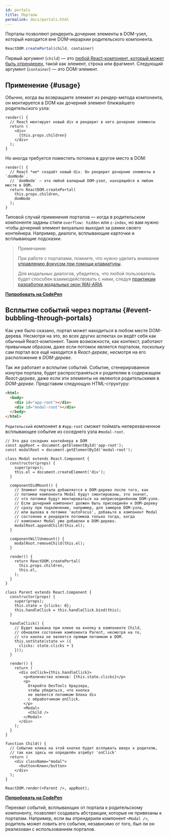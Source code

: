 ```yaml
---
id: portals
title: Порталы
permalink: docs/portals.html
---
```


Порталы позволяют рендерить дочерние элементы в DOM-узел, который находится вне DOM-иерархии родительского компонента.

```js
ReactDOM.createPortal(child, container)
```

Первый аргумент (`child`) — это [любой React-компонент, который может быть отрендерен](/docs/react-component.html#render), такой как элемент, строка или фрагмент. Следующий аргумент (`container`) — это DOM-элемент.

## Применение {#usage}

Обычно, когда вы возвращаете элемент из рендер-метода компонента, он монтируется в DOM как дочерний элемент ближайшего родительского узла:

```js{4,6}
render() {
  // React монтирует новый div и рендерит в него дочерние элементы
  return (
    <div>
      {this.props.children}
    </div>
  );
}
```

Но иногда требуется поместить потомка в другое место в DOM:

```js{6}
render() {
  // React *не* создаёт новый div. Он рендерит дочерние элементы в `domNode`.
  // `domNode` — это любой валидный DOM-узел, находящийся в любом месте в DOM.
  return ReactDOM.createPortal(
    this.props.children,
    domNode
  );
}
```

Типовой случай применения порталов — когда в родительском компоненте заданы стили `overflow: hidden` или `z-index`, но вам нужно чтобы дочерний элемент визуально выходил за рамки своего контейнера. Например, диалоги, всплывающие карточки и всплывающие подсказки.

> Примечание:
>
> При работе с порталами, помните, что нужно уделить внимание [управлению фокусом при помощи клавиатуры](/docs/accessibility.html#programmatically-managing-focus).
>
> Для модальных диалогов, убедитесь, что любой пользователь будет способен взаимодействовать с ними, следуя [практикам разработки модальных окон WAI-ARIA](https://www.w3.org/TR/wai-aria-practices-1.1/#dialog_modal).

[**Попробовать на CodePen**](https://codepen.io/gaearon/pen/yzMaBd)

## Всплытие событий через порталы {#event-bubbling-through-portals}

Как уже было сказано, портал может находиться в любом месте DOM-дерева. Несмотря на это, во всех других аспектах он ведёт себя как обычный React-компонент. Такие возможности, как контекст, работают привычным образом, даже если потомок является порталом, поскольку сам портал все ещё находится в *React-дереве*, несмотря на его расположение в *DOM-дереве*.

Так же работает и всплытие событий. Событие, сгенерированное изнутри портала, будет распространяться к родителям в содержащем *React-дереве*, даже если эти элементы не являются родительскими в *DOM-дереве*. Представим следующую HTML-структуру:

```html
<html>
  <body>
    <div id="app-root"></div>
    <div id="modal-root"></div>
  </body>
</html>
```

`Родительский` компонент в `#app-root` сможет поймать неперехваченное всплывающее событие из соседнего узла `#modal-root`.

```js{28-31,42-49,53,61-63,70-71,74}
// Это два соседних контейнера в DOM
const appRoot = document.getElementById('app-root');
const modalRoot = document.getElementById('modal-root');

class Modal extends React.Component {
  constructor(props) {
    super(props);
    this.el = document.createElement('div');
  }

  componentDidMount() {
    // Элемент портала добавляется в DOM-дерево после того, как
    // потомки компонента Modal будут смонтированы, это значит,
    // что потомки будут монтироваться на неприсоединённом DOM-узле.
    // Если дочерний компонент должен быть присоединён к DOM-дереву
    // сразу при подключении, например, для замеров DOM-узла,
    // или вызова в потомке 'autoFocus', добавьте в компонент Modal
    // состояние и рендерите потомков только тогда, когда
    // компонент Modal уже добавлен в DOM-дерево.
    modalRoot.appendChild(this.el);
  }

  componentWillUnmount() {
    modalRoot.removeChild(this.el);
  }

  render() {
    return ReactDOM.createPortal(
      this.props.children,
      this.el,
    );
  }
}

class Parent extends React.Component {
  constructor(props) {
    super(props);
    this.state = {clicks: 0};
    this.handleClick = this.handleClick.bind(this);
  }

  handleClick() {
    // Будет вызвана при клике на кнопку в компоненте Child,
    // обновляя состояние компонента Parent, несмотря на то,
    // что кнопка не является прямым потомком в DOM.
    this.setState(state => ({
      clicks: state.clicks + 1
    }));
  }

  render() {
    return (
      <div onClick={this.handleClick}>
        <p>Количество кликов: {this.state.clicks}</p>
        <p>
          Откройте DevTools браузера,
          чтобы убедиться, что кнопка
          не является потомком блока div
          c обработчиком onClick.
        </p>
        <Modal>
          <Child />
        </Modal>
      </div>
    );
  }
}

function Child() {
  // Событие клика на этой кнопке будет всплывать вверх к родителю,
  // так как здесь не определён атрибут 'onClick' 
  return (
    <div className="modal">
      <button>Клик</button>
    </div>
  );
}

ReactDOM.render(<Parent />, appRoot);
```

[**Попробовать на CodePen**](https://codepen.io/gaearon/pen/jGBWpE)

Перехват событий, всплывающих от портала к родительскому компоненту, позволяет создавать абстракции, которые не привязаны к порталам. Например, если вы отрендерили компонент `<Modal />`, родитель может ловить его события, независимо от того, был ли он реализован с использованием порталов.
